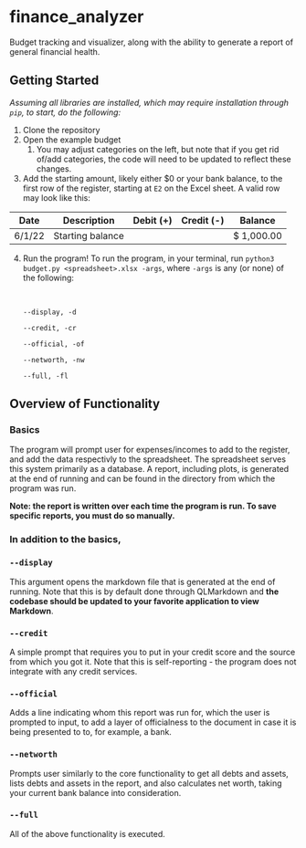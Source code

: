 # finance_analyzer
Budget tracking and visualizer, along with the ability to generate a report of general financial health.

## Getting Started

*Assuming all libraries are installed, which may require installation through `pip`, to start, do the following:*

1. Clone the repository
2. Open the example budget
   1. You may adjust categories on the left, but note that if you get rid of/add  categories, the code will need to be updated to reflect these changes.
3. Add the starting amount, likely either $0 or your bank balance, to the first row of the register, starting at `E2` on the Excel sheet. A valid row may look like this:
      
| Date   | Description      | Debit (+) | Credit (-) | Balance       |
| ------ | ---------------- | --------- | ---------- | ------------- |
| 6/1/22 | Starting balance |           |            | $    1,000.00 |

4. Run the program! To run the program, in your terminal, run `python3 budget.py <spreadsheet>.xlsx -args`, where `-args` is any (or none) of the following:
   
   <br/>
   
   `--display, -d`

   `--credit, -cr`

   `--official, -of `

   `--networth, -nw`

   `--full, -fl`

## Overview of Functionality

### Basics

The program will prompt user for expenses/incomes to add to the register, and add the data respectivly to the spreadsheet. The spreadsheet serves this system primarily as a database. A report, including plots, is generated at the end of running and can be found in the directory from which the program was run. 

**Note: the report is written over each time the program is run. To save specific reports, you must do so manually.**

### In addition to the basics,

### `--display`

This argument opens the markdown file that is generated at the end of running. Note that this is by default done through QLMarkdown and **the codebase should be updated to your favorite application to view Markdown**.

### `--credit`

A simple prompt that requires you to put in your credit score and the source from which you got it. Note that this is self-reporting - the program does not integrate with any credit services.

### `--official`

Adds a line indicating whom this report was run for, which the user is prompted to input, to add a layer of officialness to the document in case it is being presented to to, for example, a bank.

### `--networth`

Prompts user similarly to the core functionality to get all debts and assets, lists debts and assets in the report, and also calculates net worth, taking your current bank balance into consideration.

### `--full`

All of the above functionality is executed.